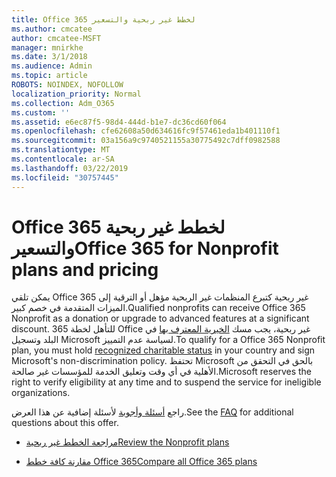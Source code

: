 ```yaml
---
title: Office 365 لخطط غير ربحية والتسعير
ms.author: cmcatee
author: cmcatee-MSFT
manager: mnirkhe
ms.date: 3/1/2018
ms.audience: Admin
ms.topic: article
ROBOTS: NOINDEX, NOFOLLOW
localization_priority: Normal
ms.collection: Adm_O365
ms.custom: ''
ms.assetid: e6ec87f5-98d4-444d-b1e7-dc36cd60f064
ms.openlocfilehash: cfe62608a50d634616fc9f57461eda1b401110f1
ms.sourcegitcommit: 03a156a9c9740521155a30775492c7dff0982588
ms.translationtype: MT
ms.contentlocale: ar-SA
ms.lasthandoff: 03/22/2019
ms.locfileid: "30757445"
---
```

# <a name="office-365-for-nonprofit-plans-and-pricing"></a><span data-ttu-id="541c2-102">Office 365 لخطط غير ربحية والتسعير</span><span class="sxs-lookup"><span data-stu-id="541c2-102">Office 365 for Nonprofit plans and pricing</span></span>

<span data-ttu-id="541c2-103">يمكن تلقي Office 365 غير ربحية كتبرع المنظمات غير الربحية مؤهل أو الترقية إلى الميزات المتقدمة في خصم كبير.</span><span class="sxs-lookup"><span data-stu-id="541c2-103">Qualified nonprofits can receive Office 365 Nonprofit as a donation or upgrade to advanced features at a significant discount.</span></span> <span data-ttu-id="541c2-104">للتأهل لخطة 365 Office غير ربحية، يجب مسك [الخيرية المعترف بها](https://go.microsoft.com/fwlink/p/?LinkID=330253) في البلد وتسجيل Microsoft لسياسة عدم التمييز.</span><span class="sxs-lookup"><span data-stu-id="541c2-104">To qualify for a Office 365 Nonprofit plan, you must hold [recognized charitable status](https://go.microsoft.com/fwlink/p/?LinkID=330253) in your country and sign Microsoft's non-discrimination policy.</span></span> <span data-ttu-id="541c2-105">تحتفظ Microsoft بالحق في التحقق من الأهلية في أي وقت وتعليق الخدمة للمؤسسات غير صالحة.</span><span class="sxs-lookup"><span data-stu-id="541c2-105">Microsoft reserves the right to verify eligibility at any time and to suspend the service for ineligible organizations.</span></span> 
  
<span data-ttu-id="541c2-106">راجع [أسئلة وأجوبة](https://products.office.com/nonprofit/office-365-nonprofit) لأسئلة إضافية عن هذا العرض.</span><span class="sxs-lookup"><span data-stu-id="541c2-106">See the [FAQ](https://products.office.com/nonprofit/office-365-nonprofit) for additional questions about this offer.</span></span> 
  
- [<span data-ttu-id="541c2-107">مراجعة الخطط غير ربحية</span><span class="sxs-lookup"><span data-stu-id="541c2-107">Review the Nonprofit plans</span></span>](https://products.office.com/nonprofit/office-365-nonprofit-plans-and-pricing?tab=1)
    
- [<span data-ttu-id="541c2-108">مقارنة كافة خطط Office 365</span><span class="sxs-lookup"><span data-stu-id="541c2-108">Compare all Office 365 plans</span></span>](https://products.office.com/business/compare-more-office-365-for-business-plans)
    

